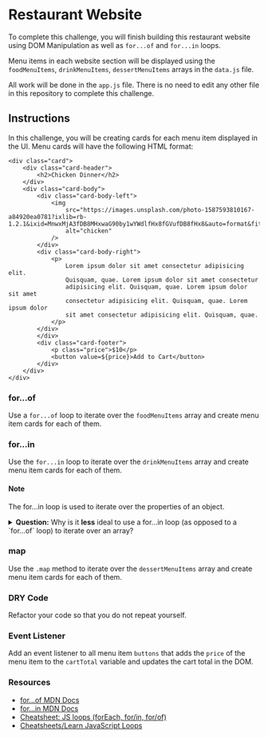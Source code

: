 # Restaurant Website

To complete this challenge, you will finish building this restaurant website using DOM Manipulation as well as `for...of` and `for...in` loops.

Menu items in each website section will be displayed using the `foodMenuItems`, `drinkMenuItems`, `dessertMenuItems` arrays in the `data.js` file.

All work will be done in the `app.js` file. There is no need to edit any other file in this repository to complete this challenge.

## Instructions

In this challenge, you will be creating cards for each menu item displayed in the UI. Menu cards will have the following HTML format:

```
<div class="card">
    <div class="card-header">
        <h2>Chicken Dinner</h2>
    </div>
    <div class="card-body">
        <div class="card-body-left">
            <img
                src="https://images.unsplash.com/photo-1587593810167-a84920ea0781?ixlib=rb-1.2.1&ixid=MnwxMjA3fDB8MHxwaG90by1wYWdlfHx8fGVufDB8fHx8&auto=format&fit=crop&w=2070&q=80"
                alt="chicken"
            />
        </div>
        <div class="card-body-right">
            <p>
                Lorem ipsum dolor sit amet consectetur adipisicing elit.
                Quisquam, quae. Lorem ipsum dolor sit amet consectetur
                adipisicing elit. Quisquam, quae. Lorem ipsum dolor sit amet
                consectetur adipisicing elit. Quisquam, quae. Lorem ipsum dolor
                sit amet consectetur adipisicing elit. Quisquam, quae.
            </p>
        </div>
        </div>
        <div class="card-footer">
            <p class="price">$10</p>
            <button value=${price}>Add to Cart</button>
        </div>
    </div>
</div>
```

### for...of

Use a `for...of` loop to iterate over the `foodMenuItems` array and create menu item cards for each of them.

### for...in

Use the `for...in` loop to iterate over the `drinkMenuItems` array and create menu item cards for each of them.

#### Note

The for...in loop is used to iterate over the properties of an object.

<details>
<summary> <strong>Question:</strong> Why is it <strong>less</strong> ideal to use a for...in loop (as opposed to a `for...of` loop) to iterate over an array?</summary>

**Answer:** Because it will iterate over the index of the array, not the values of the array.

```js
const object = { a: 1, b: 2, c: 3 };

for (const property in object) {
  console.log(`${property}: ${object[property]}`);
}

// expected output:
// "a: 1"
// "b: 2"
// "c: 3"
```

</details>

### map

Use the `.map` method to iterate over the `dessertMenuItems` array and create menu item cards for each of them.

### DRY Code

Refactor your code so that you do not repeat yourself.

### Event Listener

Add an event listener to all menu item `buttons` that adds the `price` of the menu item to the `cartTotal` variable and updates the cart total in the DOM.

### Resources

- [for...of MDN Docs](https://developer.mozilla.org/en-US/docs/Web/JavaScript/Reference/Statements/for...of)
- [for...in MDN Docs](https://developer.mozilla.org/en-US/docs/Web/JavaScript/Reference/Statements/for...in)
- [Cheatsheet: JS loops (forEach, for/in, for/of)](https://dev.to/sylwiavargas/cheatsheet-js-loops-foreach-for-in-for-of-3hj2)
- [Cheatsheets/Learn JavaScript Loops](https://www.codecademy.com/learn/introduction-to-javascript/modules/learn-javascript-loops/cheatsheet)
